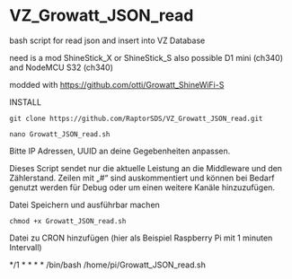 # VZ_Growatt_JSON_read
bash script for read json and insert into VZ Database

need is a mod ShineStick_X or ShineStick_S 
also possible D1 mini (ch340) and NodeMCU S32 (ch340)

modded with 
https://github.com/otti/Growatt_ShineWiFi-S


INSTALL    
  
    git clone https://github.com/RaptorSDS/VZ_Growatt_JSON_read.git

    nano Growatt_JSON_read.sh

Bitte IP Adressen, UUID an deine Gegebenheiten anpassen.


Dieses Script sendet nur die aktuelle Leistung an die Middleware und den Zählerstand.
Zeilen mit „#“ sind auskommentiert und können bei Bedarf genutzt werden für Debug oder um einen weitere Kanäle hinzuzufügen.

Datei Speichern und ausführbar machen

    chmod +x Growatt_JSON_read.sh

Datei zu CRON hinzufügen (hier als Beispiel Raspberry Pi mit 1 minuten Intervall)

   */1 * * * * /bin/bash /home/pi/Growatt_JSON_read.sh
